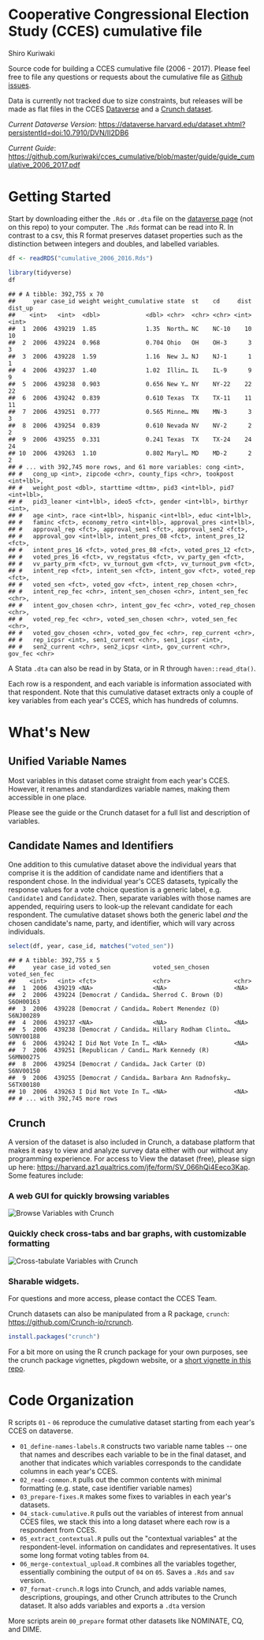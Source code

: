 Cooperative Congressional Election Study (CCES) cumulative file
================
Shiro Kuriwaki

Source code for building a CCES cumulative file (2006 - 2017). Please feel free to file any questions or requests about the cumulative file as [Github issues](https://github.com/kuriwaki/cces_cumulative/issues).

Data is currently not tracked due to size constraints, but releases will be made as flat files in the CCES [Dataverse](https://dataverse.harvard.edu/dataverse/cces) and a [Crunch dataset](crunch.io).

*Current Dataverse Version*: <https://dataverse.harvard.edu/dataset.xhtml?persistentId=doi:10.7910/DVN/II2DB6>

*Current Guide*: <https://github.com/kuriwaki/cces_cumulative/blob/master/guide/guide_cumulative_2006_2017.pdf>

Getting Started
===============

Start by downloading either the `.Rds` or `.dta` file on the [dataverse page](https://dataverse.harvard.edu/dataset.xhtml?persistentId=doi:10.7910/DVN/II2DB6) (not on this repo) to your computer. The `.Rds` format can be read into R. In contrast to a csv, this R format preserves dataset properties such as the distinction between integers and doubles, and labelled variables.

``` r
df <- readRDS("cumulative_2006_2016.Rds")
```

``` r
library(tidyverse)
df
```

    ## # A tibble: 392,755 x 70
    ##     year case_id weight weight_cumulative state  st    cd     dist dist_up
    ##    <int>   <int>  <dbl>             <dbl> <chr>  <chr> <chr> <int>   <int>
    ##  1  2006  439219  1.85              1.35  North… NC    NC-10    10      10
    ##  2  2006  439224  0.968             0.704 Ohio   OH    OH-3      3       3
    ##  3  2006  439228  1.59              1.16  New J… NJ    NJ-1      1       1
    ##  4  2006  439237  1.40              1.02  Illin… IL    IL-9      9       9
    ##  5  2006  439238  0.903             0.656 New Y… NY    NY-22    22      22
    ##  6  2006  439242  0.839             0.610 Texas  TX    TX-11    11      11
    ##  7  2006  439251  0.777             0.565 Minne… MN    MN-3      3       3
    ##  8  2006  439254  0.839             0.610 Nevada NV    NV-2      2       2
    ##  9  2006  439255  0.331             0.241 Texas  TX    TX-24    24      24
    ## 10  2006  439263  1.10              0.802 Maryl… MD    MD-2      2       2
    ## # ... with 392,745 more rows, and 61 more variables: cong <int>,
    ## #   cong_up <int>, zipcode <chr>, county_fips <chr>, tookpost <int+lbl>,
    ## #   weight_post <dbl>, starttime <dttm>, pid3 <int+lbl>, pid7 <int+lbl>,
    ## #   pid3_leaner <int+lbl>, ideo5 <fct>, gender <int+lbl>, birthyr <int>,
    ## #   age <int>, race <int+lbl>, hispanic <int+lbl>, educ <int+lbl>,
    ## #   faminc <fct>, economy_retro <int+lbl>, approval_pres <int+lbl>,
    ## #   approval_rep <fct>, approval_sen1 <fct>, approval_sen2 <fct>,
    ## #   approval_gov <int+lbl>, intent_pres_08 <fct>, intent_pres_12 <fct>,
    ## #   intent_pres_16 <fct>, voted_pres_08 <fct>, voted_pres_12 <fct>,
    ## #   voted_pres_16 <fct>, vv_regstatus <fct>, vv_party_gen <fct>,
    ## #   vv_party_prm <fct>, vv_turnout_gvm <fct>, vv_turnout_pvm <fct>,
    ## #   intent_rep <fct>, intent_sen <fct>, intent_gov <fct>, voted_rep <fct>,
    ## #   voted_sen <fct>, voted_gov <fct>, intent_rep_chosen <chr>,
    ## #   intent_rep_fec <chr>, intent_sen_chosen <chr>, intent_sen_fec <chr>,
    ## #   intent_gov_chosen <chr>, intent_gov_fec <chr>, voted_rep_chosen <chr>,
    ## #   voted_rep_fec <chr>, voted_sen_chosen <chr>, voted_sen_fec <chr>,
    ## #   voted_gov_chosen <chr>, voted_gov_fec <chr>, rep_current <chr>,
    ## #   rep_icpsr <int>, sen1_current <chr>, sen1_icpsr <int>,
    ## #   sen2_current <chr>, sen2_icpsr <int>, gov_current <chr>, gov_fec <chr>

A Stata `.dta` can also be read in by Stata, or in R through `haven::read_dta()`.

Each row is a respondent, and each variable is information associated with that respondent. Note that this cumulative dataset extracts only a couple of key variables from each year's CCES, which has hundreds of columns.

What's New
==========

Unified Variable Names
----------------------

Most variables in this dataset come straight from each year's CCES. However, it renames and standardizes variable names, making them accessible in one place.

Please see the guide or the Crunch dataset for a full list and description of variables.

Candidate Names and Identifiers
-------------------------------

One addition to this cumulative dataset above the individual years that comprise it is the addition of candidate name and identifiers that a respondent chose. In the individual year's CCES datasets, typically the response values for a vote choice question is a generic label, e.g. `Candidate1` and `Candidate2`. Then, separate variables with those names are appended, requiring users to look-up the relevant candidate for each respondent. The cumulative dataset shows both the generic label *and* the chosen candidate's name, party, and identifier, which will vary across individuals.

``` r
select(df, year, case_id, matches("voted_sen"))
```

    ## # A tibble: 392,755 x 5
    ##     year case_id voted_sen            voted_sen_chosen       voted_sen_fec
    ##    <int>   <int> <fct>                <chr>                  <chr>        
    ##  1  2006  439219 <NA>                 <NA>                   <NA>         
    ##  2  2006  439224 [Democrat / Candida… Sherrod C. Brown (D)   S6OH00163    
    ##  3  2006  439228 [Democrat / Candida… Robert Menendez (D)    S6NJ00289    
    ##  4  2006  439237 <NA>                 <NA>                   <NA>         
    ##  5  2006  439238 [Democrat / Candida… Hillary Rodham Clinto… S0NY00188    
    ##  6  2006  439242 I Did Not Vote In T… <NA>                   <NA>         
    ##  7  2006  439251 [Republican / Candi… Mark Kennedy (R)       S6MN00275    
    ##  8  2006  439254 [Democrat / Candida… Jack Carter (D)        S6NV00150    
    ##  9  2006  439255 [Democrat / Candida… Barbara Ann Radnofsky… S6TX00180    
    ## 10  2006  439263 I Did Not Vote In T… <NA>                   <NA>         
    ## # ... with 392,745 more rows

Crunch
------

A version of the dataset is also included in Crunch, a database platform that makes it easy to view and analyze survey data either with our without any programming experience. For access to View the dataset (free), please sign up here: <https://harvard.az1.qualtrics.com/jfe/form/SV_066hQi4Eeco3Kap>. Some features include:

### A web GUI for quickly browsing variables

![Browse Variables with Crunch](guide/01_crunch_browse.gif)

### Quickly check cross-tabs and bar graphs, with customizable formatting

![Cross-tabulate Variables with Crunch](guide/02_crunch_tab.gif)

### Sharable widgets.

For questions and more access, please contact the CCES Team.

Crunch datasets can also be manipulated from a R package, `crunch`: <https://github.com/Crunch-io/rcrunch>.

``` r
install.packages("crunch")
```

For a bit more on using the R crunch package for your own purposes, see the crunch package vignettes, pkgdown website, or a [short vignette in this repo](https://github.com/kuriwaki/cces_cumulative/blob/master/guide/vignette_crunch.md).

Code Organization
=================

R scripts `01` - `06` reproduce the cumulative dataset starting from each year's CCES on dataverse.

-   `01_define-names-labels.R` constructs two variable name tables -- one that names and describes each variable to be in the final dataset, and another that indicates which variables corresponds to the candidate columns in each year's CCES.
-   `02_read-common.R` pulls out the common contents with minimal formatting (e.g. state, case identifier variable names)
-   `03_prepare-fixes.R` makes some fixes to variables in each year's datasets.
-   `04_stack-cumulative.R` pulls out the variables of interest from annual CCES files, we stack this into a long dataset where each row is a respondent from CCES.
-   `05_extract_contextual.R` pulls out the "contextual variables" at the respondent-level. information on candidates and representatives. It uses some long format voting tables from `04`.
-   `06_merge-contextual_upload.R` combines all the variables together, essentially combining the output of `04` on `05`. Saves a `.Rds` and `sav` version.
-   `07_format-crunch.R` logs into Crunch, and adds variable names, descriptions, groupings, and other Crunch attributes to the Crunch dataset. It also adds variables and exports a `.dta` version

More scripts arein `00_prepare` format other datasets like NOMINATE, CQ, and DIME.
